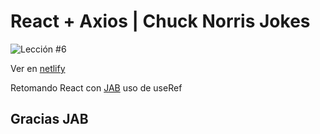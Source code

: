 # React + Axios | Chuck Norris Jokes

![Lección #6](https://i.ibb.co/8sLqkHp/Chuck-Norris-Jokes.gif)

Ver en [netlify](https://useeffect-jab.netlify.app/)

Retomando React con [JAB](https://www.youtube.com/watch?v=pBNHeb8QTN0&list=PLRM7PpbqqStKo-NiCuzuYwewZmd9b-EZ9&index=6&t=963s) uso de useRef

## Gracias JAB